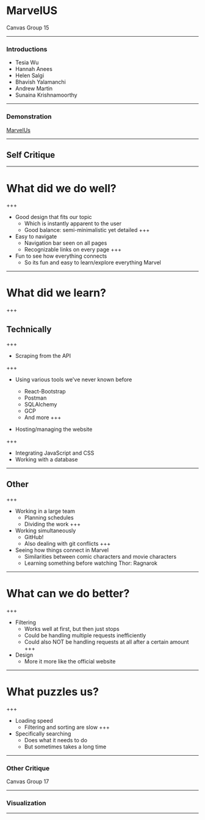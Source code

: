# MarvelUS 

Canvas Group 15

---

### Introductions

- Tesia Wu
- Hannah Anees
- Helen Salgi
- Bhavish Yalamanchi
- Andrew Martin
- Sunaina Krishnamoorthy


---

### Demonstration

[MarvelUs](http://marvelus.me)


---

## Self Critique

---

# What did we do well?

+++
- Good design that fits our topic
  - Which is instantly apparent to the user
  - Good balance: semi-minimalistic yet detailed
+++
- Easy to navigate
  - Navigation bar seen on all pages
  - Recognizable links on every page
+++
- Fun to see how everything connects
  - So its fun and easy to learn/explore everything Marvel
  
---

# What did we learn?

+++
## Technically
+++

- Scraping from the API

+++
- Using various tools we've never known before
  - React-Bootstrap
  - Postman
  - SQLAlchemy
  - GCP
  - And more
+++

- Hosting/managing the website

+++

- Integrating JavaScript and CSS
- Working with a database

---

## Other

+++
- Working in a large team
  - Planning schedules
  - Dividing the work
+++
- Working simultaneously
  - GitHub!
  - Also dealing with git conflicts
+++
- Seeing how things connect in Marvel
  - Similarities between comic characters and movie characters
  - Learning something before watching Thor: Ragnarok

---

# What can we do better?
+++
- Filtering
  - Works well at first, but then just stops
  - Could be handling multiple requests inefficiently
  - Could also NOT be handling requests at all after a certain amount
+++
- Design
  - More it more like the official website

---

# What puzzles us?
+++
- Loading speed
  - Filtering and sorting are slow
+++
- Specifically searching
  - Does what it needs to do
  - But sometimes takes a long time

---

### Other Critique

Canvas Group 17

---

### Visualization


---
